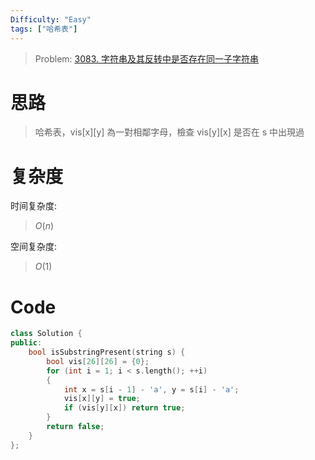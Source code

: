 ```yaml
---
Difficulty: "Easy"
tags: ["哈希表"]
---
```


> Problem: [3083. 字符串及其反转中是否存在同一子字符串](https://leetcode.cn/problems/existence-of-a-substring-in-a-string-and-its-reverse/description/)

# 思路

> 哈希表，vis[x][y] 為一對相鄰字母，檢查 vis[y][x] 是否在 s 中出現過

# 复杂度

时间复杂度:
> $O(n)$

空间复杂度:
> $O(1)$

# Code
```C++
class Solution {
public:
    bool isSubstringPresent(string s) {
        bool vis[26][26] = {0};
        for (int i = 1; i < s.length(); ++i)
        {
            int x = s[i - 1] - 'a', y = s[i] - 'a';
            vis[x][y] = true;
            if (vis[y][x]) return true;
        }
        return false;
    }
};
```
